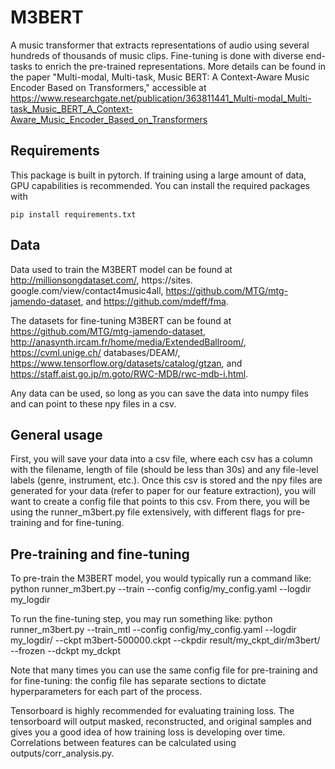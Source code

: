 # M3BERT
A music transformer that extracts representations of audio using several hundreds of thousands of music clips. Fine-tuning is done with diverse end-tasks to enrich the pre-trained representations. More details can be found in the paper "Multi-modal, Multi-task, Music BERT: A Context-Aware Music Encoder Based on Transformers," accessible at https://www.researchgate.net/publication/363811441_Multi-modal_Multi-task_Music_BERT_A_Context-Aware_Music_Encoder_Based_on_Transformers

## Requirements
This package is built in pytorch. If training using a large amount of data, GPU capabilities is recommended. You can install the required packages with

<code>pip install requirements.txt</code>

## Data
Data used to train the M3BERT model can be found at http://millionsongdataset.com/, https://sites. google.com/view/contact4music4all, https://github.com/MTG/mtg-jamendo-dataset, and https://github.com/mdeff/fma.

The datasets for fine-tuning M3BERT can be found at https://github.com/MTG/mtg-jamendo-dataset, http://anasynth.ircam.fr/home/media/ExtendedBallroom/, https://cvml.unige.ch/ databases/DEAM/, https://www.tensorflow.org/datasets/catalog/gtzan, and https://staff.aist.go.jp/m.goto/RWC-MDB/rwc-mdb-i.html.

Any data can be used, so long as you can save the data into numpy files and can point to these npy files in a csv.

## General usage

First, you will save your data into a csv file, where each csv has a column with the filename, length of file (should be less than 30s) and any file-level labels (genre, instrument, etc.). Once this csv is stored and the npy files are generated for your data (refer to paper for our feature extraction), you will want to create a config file that points to this csv. From there, you will be using the runner_m3bert.py file extensively, with different flags for pre-training and for fine-tuning.

## Pre-training and fine-tuning

To pre-train the M3BERT model, you would typically run a command like:
python runner_m3bert.py --train --config config/my_config.yaml --logdir my_logdir

To run the fine-tuning step, you may run something like:
python runner_m3bert.py --train_mtl --config config/my_config.yaml --logdir my_logdir/ --ckpt m3bert-500000.ckpt --ckpdir result/my_ckpt_dir/m3bert/ --frozen --dckpt my_dckpt

Note that many times you can use the same config file for pre-training and for fine-tuning: the config file has separate sections to dictate hyperparameters for each part of the process.

Tensorboard is highly recommended for evaluating training loss. The tensorboard will output masked, reconstructed, and original samples and gives you a good idea of how training loss is developing over time. Correlations between features can be calculated using outputs/corr_analysis.py.
